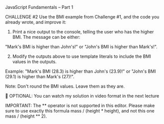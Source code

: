 JavaScript Fundamentals – Part 1 
 
CHALLENGE #2
Use the BMI example from Challenge #1, and the code you already wrote, and improve it:

1. Print a nice output to the console, telling the user who has the higher BMI. The message can be either:

"Mark's BMI is higher than John's!" or "John's BMI is higher than Mark's!".

2. Modify the outputs above to use template literals to include the BMI values in the outputs.

Example: "Mark's BMI (28.3) is higher than John's (23.9)!" or "John's BMI (29.1) is higher than Mark's (27)!".

Note: Don't round the BMI values. Leave them as they are.

👋 OPTIONAL: You can watch my solution in video format in the next lecture

IMPORTANT: The ** operator is not supported in this editor. Please make sure to use exactly this formula mass / (height * height), and not this one mass / (height ** 2).
 
  

